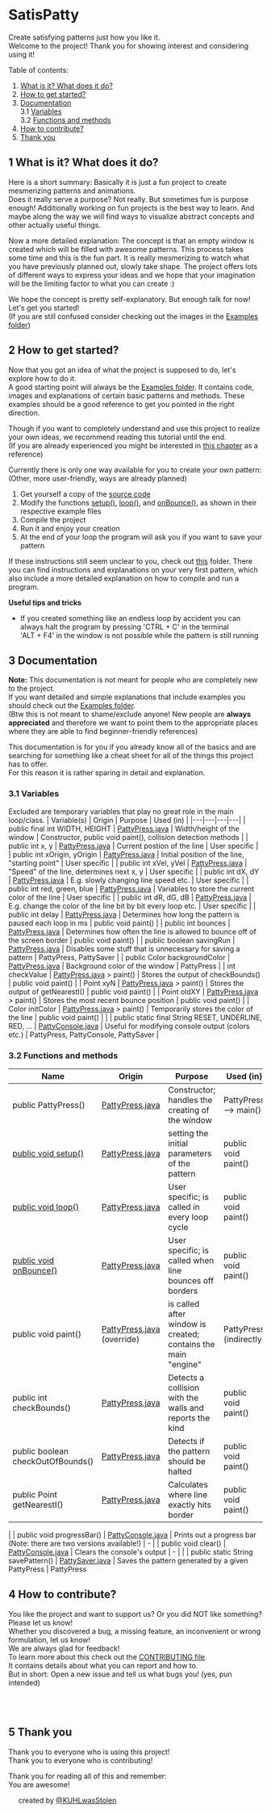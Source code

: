 # SatisPatty
Create satisfying patterns just how you like it.  
Welcome to the project! Thank you for showing interest and considering using it!

Table of contents:
1. [What is it? What does it do?](#1-what-is-it-what-does-it-do)
2. [How to get started?](#2-how-to-get-started)
3. [Documentation](#3-documentation)  
3.1 [Variables](#31-variables)  
3.2 [Functions and methods](#32-functions-and-methods)
4. [How to contribute?](#4-how-to-contribute)
5. [Thank you](#5-thank-you)

## 1 What is it? What does it do?
Here is a short summary: Basically it is just a fun project to create mesmerizing patterns and animations.  
Does it really serve a purpose? Not really. But sometimes fun is purpose enough! Additionally working on fun projects is the best way to learn. And maybe along the way we will find ways to visualize abstract concepts and other actually useful things.

Now a more detailed explanation: The concept is that an empty window is created which will be filled with awesome patterns. This process takes some time and this is the fun part. It is really mesmerizing to watch what you have previously planned out, slowly take shape. The project offers lots of different ways to express your ideas and we hope that your imagination will be the limiting factor to what you can create :)

We hope the concept is pretty self-explanatory. But enough talk for now! Let's get you started!  
(If you are still confused consider checking out the images in the [Examples folder](/Examples/))

## 2 How to get started?
Now that you got an idea of what the project is supposed to do, let's explore how to do it.  
A good starting point will always be the [Examples folder](/Examples/). It contains code, images and explanations of certain basic patterns and methods. These examples should be a good reference to get you pointed in the right direction.

Though if you want to completely understand and use this project to realize your own ideas, we recommend reading this tutorial until the end.  
(If you are already experienced you might be interested in [this chapter](#3-documentation) as a reference)  

Currently there is only one way available for you to create your own pattern:  
(Other, more user-friendly, ways are already planned)  

1. Get yourself a copy of the [source code](/src/)  
2. Modify the functions [setup()](/Examples/basicMethods/setup().md), [loop()](/Examples/basicMethods/loop().md), and [onBounce()](/Examples/basicMethods/onBounce().md), as shown in their respective example files  
3. Compile the project  
4. Run it and enjoy your creation  
5. At the end of your loop the program will ask you if you want to save your pattern  

If these instructions still seem unclear to you, check out [this](/Examples/YourFirstPattern/) folder. There you can find instructions and explanations on your very first pattern, which also include a more detailed explanation on how to compile and run a program.  

**Useful tips and tricks**  
- If you created something like an endless loop by accident you can always halt the program by pressing 'CTRL + C' in the terminal  
'ALT + F4' in the window is not possible while the pattern is still running  

## 3 Documentation  
**Note:** This documentation is not meant for people who are completely new to the project.  
If you want detailed and simple explanations that include examples you should check out the [Examples folder](/Examples/).  
(Btw this is not meant to shame/exclude anyone! New people are **always appreciated** and therefore we want to point them to the appropriate places where they are able to find beginner-friendly references)

This documentation is for you if you already know all of the basics and are searching for something like a cheat sheet for all of the things this project has to offer.  
For this reason it is rather sparing in detail and explanation.  

### 3.1 Variables  
Excluded are temporary variables that play no great role in the main loop/class.
| Variable(s) | Origin | Purpose | Used (in) |
|---|---|---|---|
| public final int WIDTH, HEIGHT | [PattyPress.java](/src/PattyPress.java) | Width/height of the window | Constructor, public void paint(), collision detection methods |
| public int x, y | [PattyPress.java](/src/PattyPress.java) | Current postion of the line | User specific |
| public int xOrigin, yOrigin | [PattyPress.java](/src/PattyPress.java) | Initial position of the line, "starting point" | User specific |
| public int xVel, yVel | [PattyPress.java](/src/PattyPress.java) | "Speed" of the line, determines next x, y | User specific |
| public int dX, dY | [PattyPress.java](/src/PattyPress.java) | E.g. slowly changing line speed etc. | User specific |
| public int red, green, blue | [PattyPress.java](/src/PattyPress.java) | Variables to store the current color of the line | User specific |
| public int dR, dG, dB | [PattyPress.java](/src/PattyPress.java) | E.g. change the color of the line bit by bit every loop etc. | User specific |
| public int delay | [PattyPress.java](/src/PattyPress.java) | Determines how long the pattern is paused each loop in ms | public void paint() |
| public int bounces | [PattyPress.java](/src/PattyPress.java) | Determines how often the line is allowed to bounce off of the screen border | public void paint() |
| public boolean savingRun | [PattyPress.java](/src/PattyPress.java) | Disables some stuff that is unnecessary for saving a pattern | PattyPress, PattySaver |
| public Color backgroundColor | [PattyPress.java](/src/PattyPress.java) | Background color of the window | PattyPress |
| int checkValue | [PattyPress.java](/src/PattyPress.java) > paint() | Stores the output of checkBounds() | public void paint() |
| Point xyN | [PattyPress.java](/src/PattyPress.java) > paint() | Stores the output of getNearestI() | public void paint() |
| Point oldXY | [PattyPress.java](/src/PattyPress.java) > paint() | Stores the most recent bounce position | public void paint() |
| Color initColor | [PattyPress.java](/src/PattyPress.java) > paint() | Temporarily stores the color of the line | public void paint() |
|
| public static final String RESET, UNDERLINE, RED, ... | [PattyConsole.java](/src/PattyConsole.java) | Useful for modifying console output (colors etc.) | PattyPress, PattyConsole, PattySaver |

### 3.2 Functions and methods
| Name | Origin | Purpose | Used (in) |
|---|---|---|---|
| public PattyPress() | [PattyPress.java](/src/PattyPress.java) | Constructor; handles the creating of the window | PattyPress --> main() |
| [public void setup()](/Examples/basicMethods/setup().md) | [PattyPress.java](/src/PattyPress.java) | setting the initial parameters of the pattern | public void paint() |
| [public void loop()](/Examples/basicMethods/loop().md) | [PattyPress.java](/src/PattyPress.java) | User specific; is called in every loop cycle | public void paint() |
| [public void onBounce()](/Examples/basicMethods/onBounce().md) | [PattyPress.java](/src/PattyPress.java) | User specific; is called when line bounces off borders | public void paint() |
| public void paint() | [PattyPress.java](/src/PattyPress.java) (override) | is called after window is created; contains the main "engine" | PattyPress (indirectly) |
| public int checkBounds() | [PattyPress.java](/src/PattyPress.java) | Detects a collision with the walls and reports the kind | public void paint() |
| public boolean checkOutOfBounds() | [PattyPress.java](/src/PattyPress.java) | Detects if the pattern should be halted | public void paint() |
| public Point getNearestI() | [PattyPress.java](/src/PattyPress.java) | Calculates where line exactly hits border | public void paint() |
|
| public void progressBar() | [PattyConsole.java](/src/PattyConsole.java) | Prints out a progress bar (Note: there are two versions available!) | - |
| public void clear() | [PattyConsole.java](/src/PattyConsole.java) | Clears the console's output | - |
|
| public static String savePattern() | [PattySaver.java](/src/PattySaver.java) | Saves the pattern generated by a given PattyPress | PattyPress

## 4 How to contribute?
You like the project and want to support us? Or you did NOT like something?  
Please let us know!  
Whether you discovered a bug, a missing feature, an inconvenient or wrong formulation, let us know!  
We are always glad for feedback!  
To learn more about this check out the [CONTRIBUTING file](/CONTRIBUTING.md).  
It contains details about what you can report and how to.  
But in short: Open a new issue and tell us what bugs you! (yes, pun intended)

<br></br>
## 5 Thank you  
Thank you to everyone who is using this project!  
Thank you to everyone who is contributing!  

Thank you for reading all of this and remember:  
You are awesome!  

&nbsp;&nbsp;&nbsp;&nbsp;&nbsp;created by [@KUHLwasStolen](https://github.com/KUHLwasStolen)